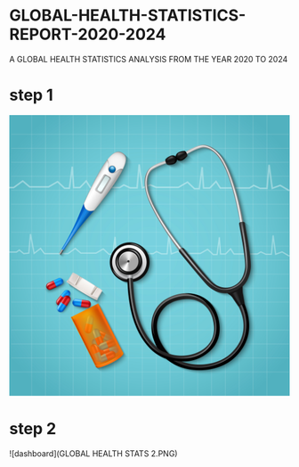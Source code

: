 # GLOBAL-HEALTH-STATISTICS-REPORT-2020-2024
A GLOBAL HEALTH STATISTICS ANALYSIS FROM THE YEAR 2020 TO 2024
# step 1
![dashboard](16379.jpg)
# step 2
![dashboard](GLOBAL HEALTH STATS 2.PNG)
